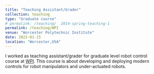 ```yaml
---
title: "Teaching Assistant/Grader"
collection: teaching
type: "Graduate course"
# permalink: /teaching/  2014-spring-teaching-1
permalink: /teaching/WPI
venue: "Worcester Polytechnic Institute"
date: 2022-01-15
location: "Worcester,USA"
---
```


I worked as teaching assistant/grader for graduate level robot control course at [WPI](https://www.wpi.edu). This course is about developing and deploying modern controls for robot manipulators and under-actuated robots.


